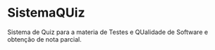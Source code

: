 # SistemaQUiz
Sistema de Quiz para a materia de Testes e QUalidade de Software e obtenção de nota parcial.
